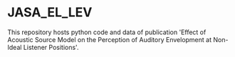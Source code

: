 # JASA_EL_LEV
This repository hosts python code and data of publication 'Effect of Acoustic Source Model on the Perception of Auditory Envelopment at Non-Ideal Listener Positions'.
